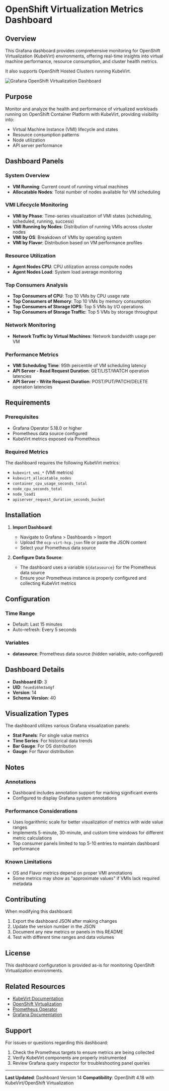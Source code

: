 # OpenShift Virtualization Metrics Dashboard

## Overview

This Grafana dashboard provides comprehensive monitoring for OpenShift Virtualization (KubeVirt) environments, offering real-time insights into virtual machine performance, resource consumption, and cluster health metrics.

It also supports OpenShift Hosted Clusters running KubeVirt.

![Grafana OpenShift Virtualization Dashboard](./grafana-ocp-virt-dashboard.jpg "Grafana OpenShift Virtualization Dashboard")

## Purpose

Monitor and analyze the health and performance of virtualized workloads running on OpenShift Container Platform with KubeVirt, providing visibility into:
- Virtual Machine Instance (VMI) lifecycle and states
- Resource consumption patterns
- Node utilization
- API server performance

## Dashboard Panels

### System Overview
- **VM Running**: Current count of running virtual machines
- **Allocatable Nodes**: Total number of nodes available for VM scheduling

### VMI Lifecycle Monitoring
- **VMI by Phase**: Time-series visualization of VMI states (scheduling, scheduled, running, success)
- **VMI Running by Nodes**: Distribution of running VMIs across cluster nodes
- **VMI by OS**: Breakdown of VMIs by operating system
- **VMI by Flavor**: Distribution based on VM performance profiles

### Resource Utilization
- **Agent Nodes CPU**: CPU utilization across compute nodes
- **Agent Nodes Load**: System load average monitoring

### Top Consumers Analysis
- **Top Consumers of CPU**: Top 10 VMs by CPU usage rate
- **Top Consumers of Memory**: Top 10 VMs by memory consumption
- **Top Consumers of Storage IOPS**: Top 5 VMs by I/O operations
- **Top Consumers of Storage Traffic**: Top 5 VMs by storage throughput

### Network Monitoring
- **Network Traffic by Virtual Machines**: Network bandwidth usage per VM

### Performance Metrics
- **VMI Scheduling Time**: 95th percentile of VM scheduling latency
- **API Server - Read Request Duration**: GET/LIST/WATCH operation latencies
- **API Server - Write Request Duration**: POST/PUT/PATCH/DELETE operation latencies

## Requirements

### Prerequisites
- Grafana Operator 5.18.0 or higher
- Prometheus data source configured
- KubeVirt metrics exposed via Prometheus

### Required Metrics
The dashboard requires the following KubeVirt metrics:
- `kubevirt_vmi_*` (VMI metrics)
- `kubevirt_allocatable_nodes`
- `container_cpu_usage_seconds_total`
- `node_cpu_seconds_total`
- `node_load1`
- `apiserver_request_duration_seconds_bucket`

## Installation

1. **Import Dashboard**:
   - Navigate to Grafana > Dashboards > Import
   - Upload the `ocp-virt-hcp.json` file or paste the JSON content
   - Select your Prometheus data source

2. **Configure Data Source**:
   - The dashboard uses a variable `${datasource}` for the Prometheus data source
   - Ensure your Prometheus instance is properly configured and collecting KubeVirt metrics

## Configuration

### Time Range
- Default: Last 15 minutes
- Auto-refresh: Every 5 seconds

### Variables
- **datasource**: Prometheus data source (hidden variable, auto-configured)

## Dashboard Details

- **Dashboard ID**: 3
- **UID**: `feuedi6hm3a4gf`
- **Version**: 14
- **Schema Version**: 40

## Visualization Types

The dashboard utilizes various Grafana visualization panels:
- **Stat Panels**: For single value metrics
- **Time Series**: For historical data trends
- **Bar Gauge**: For OS distribution
- **Gauge**: For flavor distribution

## Notes

### Annotations
- Dashboard includes annotation support for marking significant events
- Configured to display Grafana system annotations

### Performance Considerations
- Uses logarithmic scale for better visualization of metrics with wide value ranges
- Implements 5-minute, 30-minute, and custom time windows for different metric calculations
- Top consumer panels limited to top 5-10 entries to maintain dashboard performance

### Known Limitations
- OS and Flavor metrics depend on proper VMI annotations
- Some metrics may show as "approximate values" if VMIs lack required metadata

## Contributing

When modifying this dashboard:
1. Export the dashboard JSON after making changes
2. Update the version number in the JSON
3. Document any new metrics or panels in this README
4. Test with different time ranges and data volumes

## License

This dashboard configuration is provided as-is for monitoring OpenShift Virtualization environments.

## Related Resources

- [KubeVirt Documentation](https://kubevirt.io/)
- [OpenShift Virtualization](https://www.openshift.com/learn/topics/virtualization)
- [Prometheus Operator](https://github.com/prometheus-operator/prometheus-operator)
- [Grafana Documentation](https://grafana.com/docs/)

## Support

For issues or questions regarding this dashboard:
1. Check the Prometheus targets to ensure metrics are being collected
2. Verify KubeVirt components are properly instrumented
3. Review Grafana query inspector for troubleshooting panel queries

---

**Last Updated**: Dashboard Version 14
**Compatibility**: OpenShift 4.18 with KubeVirt/OpenShift Virtualization
